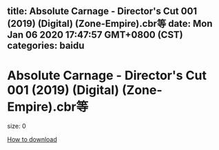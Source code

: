
title: Absolute Carnage - Director's Cut 001 (2019) (Digital) (Zone-Empire).cbr等
date: Mon Jan 06 2020 17:47:57 GMT+0800 (CST)    
categories: baidu
---

# Absolute Carnage - Director's Cut 001 (2019) (Digital) (Zone-Empire).cbr等
size: 0
 
 

[How to download](https://bpcam.bemobtrk.com/go/2ceec3aa-1ca2-46d6-b9ff-aaa5c184517c?jno=3313)